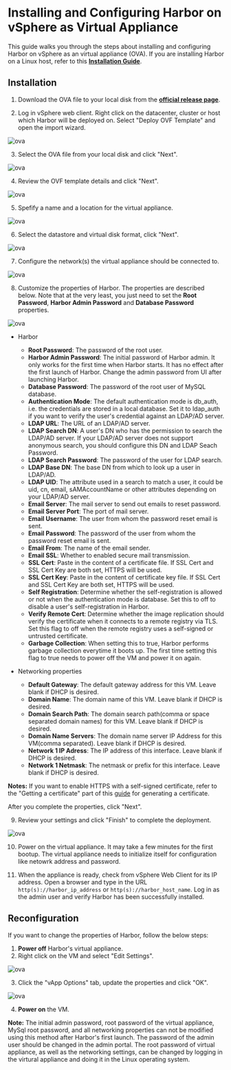 # Installing and Configuring Harbor on vSphere as Virtual Appliance

This guide walks you through the steps about installing and configuring Harbor on vSphere as an virtual appliance (OVA). If you are installing Harbor on a Linux host, refer to this **[Installation Guide](installation_guide.md)**.

## Installation
1. Download the OVA file to your local disk from the **[official release page](https://github.com/vmware/harbor/releases)**.  

2. Log in vSphere web client. Right click on the datacenter, cluster or host which Harbor will be deployed on. Select "Deploy OVF Template" and open the import wizard.  

![ova](img/ova/ova01.png)

3. Select the OVA file from your local disk and click "Next".  

![ova](img/ova/ova02.png)

4. Review the OVF template details and click "Next".  

![ova](img/ova/ova03.png)

5. Spefify a name and a location for the virtual appliance.  

![ova](img/ova/ova04.png)

6. Select the datastore and virtual disk format, click "Next".  

![ova](img/ova/ova05.png)

7. Configure the network(s) the virtual appliance should be connected to.  

![ova](img/ova/ova06.png)

8. Customize the properties of Harbor. The properties are described below. Note that at the very least, you just need to set the **Root Password**, **Harbor Admin Password** and **Database Password** properties.  

![ova](img/ova/ova07.png)

* Harbor
	* **Root Password**: The password of the root user. 
	* **Harbor Admin Password**: The initial password of Harbor admin. It only works for the first time when Harbor starts. It has no effect after the first launch of Harbor. Change the admin password from UI after launching Harbor. 
	* **Database Password**: The password of the root user of MySQL database. 
	* **Authentication Mode**: The default authentication mode is db_auth, i.e. the credentials are stored in a local database. Set it to ldap_auth if you want to verify the user's credential against an LDAP/AD server.
	* **LDAP URL**: The URL of an LDAP/AD server.
	* **LDAP Search DN**: A user's DN who has the permission to search the LDAP/AD server. If your LDAP/AD server does not support anonymous search, you should configure this DN and LDAP Seach Password.
	* **LDAP Search Password**: The password of the user for LDAP search.
	* **LDAP Base DN**: The base DN from which to look up a user in LDAP/AD.
	* **LDAP UID**: The attribute used in a search to match a user, it could be uid, cn, email, sAMAccountName or other attributes depending on your LDAP/AD server.
	* **Email Server**: The mail server to send out emails to reset password. 
	* **Email Server Port**: The port of mail server.
	* **Email Username**: The user from whom the password reset email is sent.
	* **Email Password**: The password of the user from whom the password reset email is sent.
	* **Email From**: The name of the email sender.
	* **Email SSL**: Whether to enabled secure mail transmission.
	* **SSL Cert**: Paste in the content of a certificate file. If SSL Cert and SSL Cert Key are both set, HTTPS will be used.
	* **SSL Cert Key**: Paste in the content of certificate key file. If SSL Cert and SSL Cert Key are both set, HTTPS will be used.
	* **Self Registration**: Determine whether the self-registration is allowed or not when the authentication mode is database. Set this to off to disable a user's self-registration in Harbor.
	* **Verify Remote Cert**: Determine whether the image replication should verify the certificate when it connects to a remote registry via TLS. Set this flag to off when the remote registry uses a self-signed or untrusted certificate.
	* **Garbage Collection**: When setting this to true, Harbor performs garbage collection everytime it boots up. The first time setting this flag to true needs to power off the VM and power it on again.

* Networking properties
	* **Default Gateway**: The default gateway address for this VM. Leave blank if DHCP is desired.
	* **Domain Name**: The domain name of this VM. Leave blank if DHCP is desired.
	* **Domain Search Path**: The domain search path(comma or space separated domain names) for this VM. Leave blank if DHCP is desired.
	* **Domain Name Servers**: The domain name server IP Address for this VM(comma separated). Leave blank if DHCP is desired.
	* **Network 1 IP Adress**: The IP address of this interface. Leave blank if DHCP is desired.
	* **Network 1 Netmask**: The netmask or prefix for this interface. Leave blank if DHCP is desired.

**Notes:** If you want to enable HTTPS with a self-signed certificate, refer to the "Getting a certificate" part of this [guide](https://github.com/vmware/harbor/blob/master/docs/configure_https.md#getting-a-certificate) for generating a certificate.  

After you complete the properties, click "Next".  

9. Review your settings and click "Finish" to complete the deployment.  

![ova](img/ova/ova08.png)

10. Power on the virtual appliance. It may take a few minutes for the first bootup. The virtual appliance needs to initialize itself for configuration like netowrk address and password. 

11. When the appliance is ready, check from vSphere Web Client for its IP address. Open a browser and type in the URL `http(s)://harbor_ip_address` or `http(s)://harbor_host_name`. Log in as the admin user and verify Harbor has been successfully installed. 

## Reconfiguration
If you want to change the properties of Harbor, follow the below steps:  

1. **Power off** Harbor's virtual appliance.  
2. Right click on the VM and select "Edit Settings".  

![ova](img/ova/edit_settings.png)

3. Click the "vApp Options" tab, update the properties and  click "OK".  

![ova](img/ova/vapp_options.png)

4. **Power on** the VM.  

**Note:** The initial admin password, root password of the virtual appliance, MySql root password, and all networking properties can not be modified using this method after Harbor's first launch. The password of the admin user should be changed in the admin portal. The root password of virtual appliance, as well as the networking settings, can be changed by logging in the virtural appliance and doing it in the Linux operating system.
